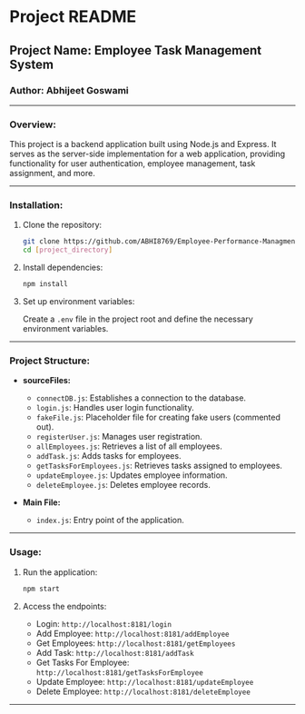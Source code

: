 
# Project README

## Project Name: Employee Task Management System 

### Author: Abhijeet Goswami

---

### Overview:

This project is a backend application built using Node.js and Express. It serves as the server-side implementation for a web application, providing functionality for user authentication, employee management, task assignment, and more.

---

### Installation:

1. Clone the repository:

   ```bash
   git clone https://github.com/ABHI8769/Employee-Performance-Managment-System.git   
   cd [project_directory]
   ```

2. Install dependencies:

   ```bash
   npm install
   ```

3. Set up environment variables:

   Create a `.env` file in the project root and define the necessary environment variables.

---

### Project Structure:

- **sourceFiles:**
  - `connectDB.js`: Establishes a connection to the database.
  - `login.js`: Handles user login functionality.
  - `fakeFile.js`: Placeholder file for creating fake users (commented out).
  - `registerUser.js`: Manages user registration.
  - `allEmployees.js`: Retrieves a list of all employees.
  - `addTask.js`: Adds tasks for employees.
  - `getTasksForEmployees.js`: Retrieves tasks assigned to employees.
  - `updateEmployee.js`: Updates employee information.
  - `deleteEmployee.js`: Deletes employee records.

- **Main File:**
  - `index.js`: Entry point of the application.

---

### Usage:

1. Run the application:

   ```bash
   npm start
   ```

2. Access the endpoints:

   - Login: `http://localhost:8181/login`
   - Add Employee: `http://localhost:8181/addEmployee`
   - Get Employees: `http://localhost:8181/getEmployees`
   - Add Task: `http://localhost:8181/addTask`
   - Get Tasks For Employee: `http://localhost:8181/getTasksForEmployee`
   - Update Employee: `http://localhost:8181/updateEmployee`
   - Delete Employee: `http://localhost:8181/deleteEmployee`

---


